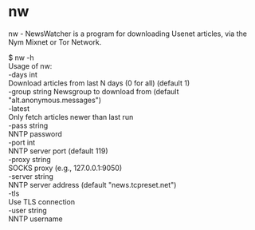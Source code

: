 # nw
nw - NewsWatcher is a program for downloading Usenet articles, via the Nym Mixnet or Tor Network.

$ nw -h  
Usage of nw:  
  -days int  
        Download articles from last N days (0 for all) (default 1)  
  -group string
        Newsgroup to download from (default "alt.anonymous.messages")  
  -latest  
        Only fetch articles newer than last run  
  -pass string  
        NNTP password  
  -port int  
        NNTP server port (default 119)  
  -proxy string  
        SOCKS proxy (e.g., 127.0.0.1:9050)  
  -server string  
        NNTP server address (default "news.tcpreset.net")  
  -tls  
        Use TLS connection  
  -user string  
        NNTP username  
